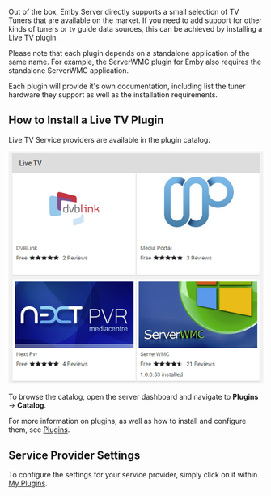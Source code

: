 Out of the box, Emby Server directly supports a small selection of TV Tuners that are available on the market. If you need to add support for other kinds of tuners or tv guide data sources, this can be achieved by installing a Live TV plugin.

Please note that each plugin depends on a standalone application of the same name. For example, the ServerWMC plugin for Emby also requires the standalone ServerWMC application.

Each plugin will provide it's own documentation, including list the tuner hardware they support as well as the installation requirements.

## How to Install a Live TV Plugin

Live TV Service providers are available in the plugin catalog. 

![](images/server/livetv5.png)

To browse the catalog, open the server dashboard and navigate to **Plugins** -> **Catalog**.

For more information on plugins, as well as how to install and configure them, see [Plugins](Plugins).

## Service Provider Settings

To configure the settings for your service provider, simply click on it within [My Plugins](Plugins#my-plugins). 
